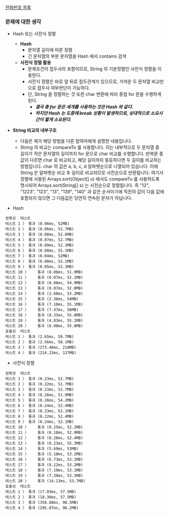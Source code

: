 [전화번호 목록](https://programmers.co.kr/learn/courses/30/lessons/42577)

### 문제에 대한 생각
- Hash 또는 사전식 정렬
    - __Hash__
        - 문자열 길이에 따른 정렬
        - 긴 문자열의 부분 문자열을 Hash 에서 contains 검색
    - __사전식 정렬 활용__
        - 문제조건이 접두사의 포함이므로, String 의 기본정렬인 사전식 정렬을 이용한다.
        - 사전식 정렬은 바로 앞 뒤로 접두관계가 있으므로, 가까운 두 문자열 비교만으로 접두사 여부판단이 가능하다.
        - 단, String 을 정렬하는 것 또한 char 변환에 따라 중첩 for 문을 수행하게 된다.
            - ___결국 총 for 문은 세개를 사용하는 것은 Hash 와 같다.___
            - ___하지만 Hash 는 도중에 break 상황이 발생하므로, 상대적으로 소요시간이 짧게 소요된다.___
- __String 비교의 내부구조__
    - 다음은 제가 해당 방법을 다른 참여자에게 설명한 내용입니다.
    - String 의 비교는 compareTo 를 사용합니다. 이는 내부적으로 두 문자열 중 길이가 작은 문자열의 길이까지 for 문으로 char 비교를 수행합니다. 반복문 중 값이 다르면 char 로 비교되고, 해당 길이까지 동등하다면 두 길이를 비교하는 방법입니다. char 의 값은 a, b, c, d 알파벳순으로 나열되어 있습니다. 이에 String 은 알파벳순 비교 후 길이로 비교되므로 사전순으로 반환됩니다. 여기서 정렬에 사용된 Arrays.sort(Object[] o) 에서도 compareTo 를 사용하도록 명시되어 Arrays.sort(String[] s) 는 사전순으로 정렬됩니다. 즉 "12", "1223", "123", "13", "139", "140" 과 같은 순서이기에 직전의 값이 다음 값에 포함되지 않으면 그 다음값은 당연히 연속된 문자가 아닙니다.


- Hash
```
정확성  테스트
테스트 1 〉	통과 (0.06ms, 52MB)
테스트 2 〉	통과 (0.06ms, 52.7MB)
테스트 3 〉	통과 (0.08ms, 52.6MB)
테스트 4 〉	통과 (0.07ms, 52.7MB)
테스트 5 〉	통과 (0.09ms, 52.3MB)
테스트 6 〉	통과 (0.08ms, 55.1MB)
테스트 7 〉	통과 (0.04ms, 52MB)
테스트 8 〉	통과 (0.08ms, 52.1MB)
테스트 9 〉	통과 (0.05ms, 52.3MB)
테스트 10 〉	통과 (0.06ms, 51.9MB)
테스트 11 〉	통과 (0.07ms, 52.1MB)
테스트 12 〉	통과 (0.06ms, 54.9MB)
테스트 13 〉	통과 (0.07ms, 52.8MB)
테스트 14 〉	통과 (2.68ms, 53.2MB)
테스트 15 〉	통과 (2.36ms, 54MB)
테스트 16 〉	통과 (7.10ms, 55.1MB)
테스트 17 〉	통과 (7.47ms, 56MB)
테스트 18 〉	통과 (8.35ms, 55.8MB)
테스트 19 〉	통과 (4.83ms, 55.1MB)
테스트 20 〉	통과 (6.90ms, 55.8MB)
효율성  테스트
테스트 1 〉	통과 (2.65ms, 59.7MB)
테스트 2 〉	통과 (2.56ms, 58.1MB)
테스트 3 〉	통과 (273.46ms, 210MB)
테스트 4 〉	통과 (214.23ms, 137MB)
```

- 사전식 정렬
```
정확성  테스트
테스트 1 〉	통과 (0.23ms, 52.7MB)
테스트 2 〉	통과 (0.22ms, 51.7MB)
테스트 3 〉	통과 (0.23ms, 52.7MB)
테스트 4 〉	통과 (0.26ms, 51.9MB)
테스트 5 〉	통과 (0.26ms, 54.2MB)
테스트 6 〉	통과 (0.24ms, 52.4MB)
테스트 7 〉	통과 (0.23ms, 52.1MB)
테스트 8 〉	통과 (0.22ms, 52.4MB)
테스트 9 〉	통과 (0.24ms, 52.1MB)
테스트 10 〉	통과 (0.25ms, 52.2MB)
테스트 11 〉	통과 (0.18ms, 52.9MB)
테스트 12 〉	통과 (0.26ms, 52.4MB)
테스트 13 〉	통과 (0.23ms, 55.3MB)
테스트 14 〉	통과 (5.69ms, 53MB)
테스트 15 〉	통과 (5.18ms, 53.2MB)
테스트 16 〉	통과 (6.73ms, 53.1MB)
테스트 17 〉	통과 (8.12ms, 53.2MB)
테스트 18 〉	통과 (7.19ms, 53.1MB)
테스트 19 〉	통과 (7.38ms, 53.3MB)
테스트 20 〉	통과 (14.13ms, 53.7MB)
효율성  테스트
테스트 1 〉	통과 (17.03ms, 57.5MB)
테스트 2 〉	통과 (18.36ms, 57.5MB)
테스트 3 〉	통과 (358.88ms, 98.5MB)
테스트 4 〉	통과 (295.87ms, 96.2MB)
```
